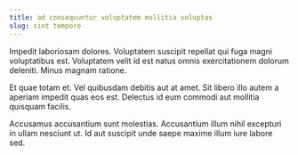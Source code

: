 ```yaml
---
title: ad consequuntur voluptatem mollitia voluptas
slug: sint tempore
---
```


Impedit laboriosam dolores. Voluptatem suscipit repellat qui fuga magni voluptatibus est. Voluptatem velit id est natus omnis exercitationem dolorum deleniti. Minus magnam ratione.

Et quae totam et. Vel quibusdam debitis aut at amet. Sit libero illo autem a aperiam impedit quas eos est. Delectus id eum commodi aut mollitia quisquam facilis.

Accusamus accusantium sunt molestias. Accusantium illum nihil excepturi in ullam nesciunt ut. Id aut suscipit unde saepe maxime illum iure labore sed.
